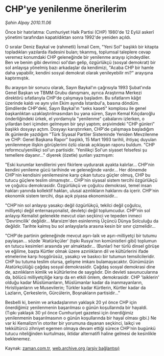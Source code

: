 # CHP'ye yenilenme önerilerim

*Şahin Alpay 2010.11.06*

<td class="news-spot">
<p>Önce bir hatırlatma: Cumhuriyet Halk Partisi (CHP) 1980'de 12 Eylül askerî yönetimi tarafından kapatıldıktan sonra 1992'de yeniden açıldı.</p>
<p><p>O sıralar Deniz Baykal ve (rahmetli) İsmail Cem, "Yeni Sol" başlıklı bir kitapta topladıkları yazılarda ifadesini bulan; tıkanmış, toplumsal taleplere cevap veremez konumdaki CHP geleneğinde bir yenilenme arayışı içindeydiler. Ben ve benim gibi devrimci sol'dan gelip, özgürlükçü (sosyal demokrat) bir sol anlayışa yönelmiş bazı arkadaşlar da kendimizi, "Acaba CHP bir hamle daha yapabilir, kendini sosyal demokrat olarak yenileyebilir mi?" arayışına kaptırmıştık.
<p> Bu arayışın bir sonucu olarak, Sayın Baykal'ın çağrısıyla 1993 Şubat'ında Genel Başkan ve TBMM Grubu danışmanı, ayrıca Araştırma Merkezi direktörü sıfatlarıyla CHP'de çalışmaya başladım. Bu sıfatlarım kâğıt üzerinde kaldı ve aynı yılın Ekim ayında İstanbul'a, basına döndüm. Şimdilerde CHP'deki, Sayın Baykal'ın "seks kaseti" komplosu ile genel başkanlıktan uzaklaştırılmasından bu yana süren, Sayın Kemal Kılıçdaroğlu önderliğindeki ürkek, el yordamıyla "yenilenme" çabalarını izlerken, o yıllardan beri içimden gelmeyen bir şeyi yaptım; arşivimdeki "CHP günleri" başlıklı dosyayı açtım. Dosyayı karıştırırken, CHP'de çalışmaya başladığım ilk günlerde yazdığım "Türk Siyasal Partiler Sisteminde Yeniden Mevzilenme ve CHP: Genel Başkana Rapor" başlıklı, 15 Mart 1993 tarihli, ihtiyaç duyulan yenilenmeye ilişkin görüşlerimi özlü olarak açıklayan raporu buldum. "CHP reformcu/yenilikçi sol'un partisidir. 'Yenilikçi Sol'un siyaset felsefesi şu temellere dayanır..." diyerek (özetle) şunları yazmışım:
<p> "Eski kurumlar kendilerini yeni fikirlere uydurarak ayakta kalırlar... CHP'nin kendini yenileme gücü tarihinde ve geleneğinde vardır... Her dönemde CHP'nin kendisini yenilemesine karşı çıkan tutucu güçler olmuş, CHP bu tutucu güçlere teslim olmamıştır... CHP'nin siyasal sistem tercihi özgürlükçü ve çoğulcu demokrasidir. Özgürlükçü ve çoğulcu demokrasi, temel insan hakları yanında kollektif hakları, ulusal azınlıkların haklarını da içerir. CHP'nin ekonomik sistem tercihi, dışa açık piyasa ekonomisidir...
<p> "CHP'nin sol anlayışı yasakçı değil özgürlükçü, tekilci değil çoğulcu, milliyetçi değil enternasyonalist, devletçi değil toplumcudur. CHP'nin sol anlayışı Kemalist gelenekte mevcut olan seçkinci ve tepeden inmeci 'Devrimcilik' değildir... Marxizm'den esinlenmiş Üçüncü Dünya Solculuğu da değildir. Tarihte kalmış bu sol anlayışlarla arasına kesin bir sınır çizmelidir...
<p> "CHP'de partinin geleneğinde mevcut aşırı-laik ve aşırı-milliyetçi bir tutumu paylaşan... sözde 'Atatürkçüler' (tıpkı Rusya'nın komünistleri gibi) toplumun en tutucu kesimleri arasında yer almaktadır... (Bunlar) her türlü dinsel görüşe ve eğilime, başta Kürtler olmak üzere azınlıkların dil ve kültürlerini ifade etmelerine karşı hoşgörüsüz, yasakçı ve baskıcı bir tutumun temsilcileridir. CHP bu tutuma teslim olursa, gelişme imkanı bulamayacaktır. Günümüzün Atatürkçülüğü çağdaş sosyal demokrasidir. Çağdaş sosyal demokrasi dine de, azınlıkların kimlik ve kültürlerine de saygılıdır. Din devleti savunucularına da, bölücü milliyetçiliğe karşı da en etkili önlem, demokrasidir. CHP 'laiklerin' olduğu kadar Müslümanların, Müslümanlar kadar da inanmayanların, Hıristiyanların ve Musevilerin; Türkler kadar Kürtlerin, Kürtler kadar da Lazların, Çerkeslerin, Gürcülerin, Boşnakların partisidir..."
<p> Besbelli ki, benim ve arkadaşlarımın yaklaşık 20 yıl önce CHP için önerdiğimiz yenilenmenin başarılması o günün koşullarında bir hayaldi. (Tıpkı yaklaşık 30 yıl önce Cumhuriyet gazetesi için önerdiğimiz yenilenmenin başarılmasının o günün koşullarında bir hayal olması gibi.) Ne var ki Kemalizm'in otoriter bir yorumuna dayanan seçkinci, laikçi ve tekkültürcü zihniyet egemen olmaya devam ettiği sürece CHP'nin bugünkü tutucu niteliğinden kurtulması, iktidar alternatifi haline gelmesi de kesinlikle beklenemez. </p>
<a href="http://web.archive.org/web/20101130173808/mailto:s.alpay@zaman.com.tr">
</a></p></p></p></p></p></p></td>

Kaynak: [zaman.com.tr](http://zaman.com.tr/yazar.do?yazino=1049416), [web.archive.org (arşiv bağlantısı)](http://web.archive.org/web/20101130173808/http://zaman.com.tr/yazar.do?yazino=1049416)

